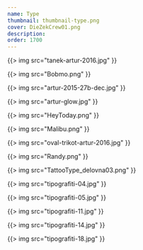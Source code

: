 ```yaml
---
name: Type
thumbnail: thumbnail-type.png
cover: DieZekCrew01.png
description: 
order: 1700
---
```


{{> img src="tanek-artur-2016.jpg" }}

{{> img src="Bobmo.png" }}

{{> img src="artur-2015-27b-dec.jpg" }}

{{> img src="artur-glow.jpg" }}

{{> img src="HeyToday.png" }}

{{> img src="Malibu.png" }}

{{> img src="oval-trikot-artur-2016.jpg" }}

{{> img src="Randy.png" }}

{{> img src="TattooType_delovna03.png" }}

{{> img src="tipografiti-04.jpg" }}

{{> img src="tipografiti-05.jpg" }}

{{> img src="tipografiti-11.jpg" }}

{{> img src="tipografiti-14.jpg" }}

{{> img src="tipografiti-18.jpg" }}
